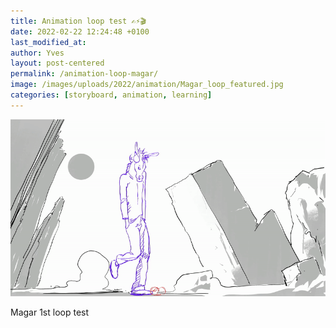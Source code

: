 ```yaml
---
title: Animation loop test ✍️⚡️🎬
date: 2022-02-22 12:24:48 +0100
last_modified_at: 
author: Yves
layout: post-centered
permalink: /animation-loop-magar/
image: /images/uploads/2022/animation/Magar_loop_featured.jpg
categories: [storyboard, animation, learning]
---
```


![Magar first loop](/images/uploads/2022/animation/Magar_1st_loop.gif)

Magar 1st loop test